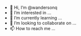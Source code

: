 - 👋 Hi, I’m @wandersonq
- 👀 I’m interested in ...
- 🌱 I’m currently learning ...
- 💞️ I’m looking to collaborate on ...
- 📫 How to reach me ...

<!---
wandersonq/wandersonq is a ✨ special ✨ repository because its `README.md` (this file) appears on your GitHub profile.
You can click the Preview link to take a look at your changes.
--->
